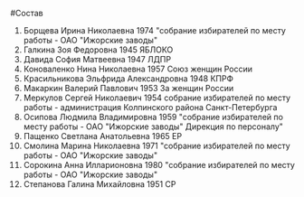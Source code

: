 #Состав
1. Борщева Ирина Николаевна 1974 \"собрание избирателей по месту работы - ОАО \"Ижорские заводы\"
2. Галкина Зоя Федоровна 1945 ЯБЛОКО
3. Давида София Матвеевна 1947 ЛДПР
4. Коноваленко Нина Николаевна 1957 Союз женщин России
5. Красильникова Эльфрида Александровна 1948 КПРФ
6. Макаркин Валерий Павлович 1953 За женщин России
7. Меркулов Сергей Николаевич 1954 собрание избирателей по месту работы - администрация Колпинского района Санкт-Петербурга
8. Осипова Людмила Владимировна 1959 \"собрание избирателей по месту работы - ОАО \"Ижорские заводы\" Дирекция по персоналу\"
9. Пащенко Светлана Анатольевна 1965 ЕР
10. Смолина Марина Николаевна 1971 \"собрание избирателей по месту работы - ОАО \"Ижорские заводы\"
11. Сорокина Анна Илларионовна 1980 \"собрание избирателей по месту работы - ОАО \"Ижорские заводы\"
12. Степанова Галина Михайловна 1951 СР
